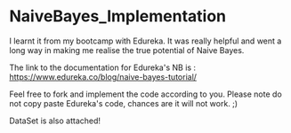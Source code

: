 # NaiveBayes_Implementation
I learnt it from my bootcamp with Edureka. It was really helpful and went a long way in making me realise the true potential of Naive Bayes.

The link to the documentation for Edureka's NB is : https://www.edureka.co/blog/naive-bayes-tutorial/

Feel free to fork and implement the code according to you. Please note do not copy paste Edureka's code, chances are it will not work. ;)

DataSet is also attached!

